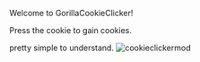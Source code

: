 Welcome to GorillaCookieClicker!

Press the cookie to gain cookies.

pretty simple to understand.
![cookieclickermod](https://github.com/user-attachments/assets/5f3ab8c1-f7f0-44f6-90e7-c906693da0a6)
